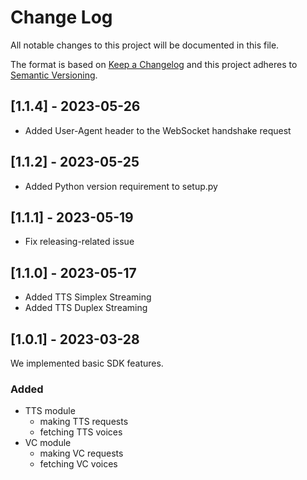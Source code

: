 # Change Log
All notable changes to this project will be documented in this file.

The format is based on [Keep a Changelog](http://keepachangelog.com/)
and this project adheres to [Semantic Versioning](http://semver.org/).

## [1.1.4] - 2023-05-26

- Added User-Agent header to the WebSocket handshake request

## [1.1.2] - 2023-05-25

- Added Python version requirement to setup.py

## [1.1.1] - 2023-05-19

- Fix releasing-related issue

## [1.1.0] - 2023-05-17

- Added TTS Simplex Streaming
- Added TTS Duplex Streaming

## [1.0.1] - 2023-03-28

We implemented basic SDK features.

### Added

- TTS module
  - making TTS requests
  - fetching TTS voices
- VC module
  - making VC requests
  - fetching VC voices
